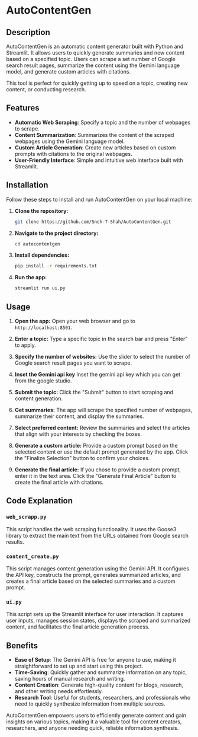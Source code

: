 # AutoContentGen

## Description
AutoContentGen is an automatic content generator built with Python and Streamlit. It allows users to quickly generate summaries and new content based on a specified topic. Users can scrape a set number of Google search result pages, summarize the content using the Gemini language model, and generate custom articles with citations.

This tool is perfect for quickly getting up to speed on a topic, creating new content, or conducting research.

## Features
- **Automatic Web Scraping**: Specify a topic and the number of webpages to scrape.
- **Content Summarization**: Summarizes the content of the scraped webpages using the Gemini language model.
- **Custom Article Generation**: Create new articles based on custom prompts with citations to the original webpages.
- **User-Friendly Interface**: Simple and intuitive web interface built with Streamlit.

## Installation
Follow these steps to install and run AutoContentGen on your local machine:

1. **Clone the repository:**
   ```bash
   git clone https://github.com/Sneh-T-Shah/AutoContentGen.git
   ```

2. **Navigate to the project directory:**
   ```bash
   cd autocontentgen
   ```

3. **Install dependencies:**
   ```bash
   pip install -r requirements.txt
   ```

4. **Run the app:**
   ```bash
   streamlit run ui.py
   ```

## Usage
1. **Open the app:**
   Open your web browser and go to `http://localhost:8501`.

2. **Enter a topic:**
   Type a specific topic in the search bar and press "Enter" to apply.

3. **Specify the number of websites:**
   Use the slider to select the number of Google search result pages you want to scrape.
   
4. **Inset the Gemini api key**
   Inset the gemini api key which you can get from the google studio.

5. **Submit the topic:**
   Click the "Submit" button to start scraping and content generation.

6. **Get summaries:**
   The app will scrape the specified number of webpages, summarize their content, and display the summaries.

7. **Select preferred content:**
   Review the summaries and select the articles that align with your interests by checking the boxes.

8. **Generate a custom article:**
   Provide a custom prompt based on the selected content or use the default prompt generated by the app. Click the "Finalize Selection" button to confirm your choices.

9. **Generate the final article:**
   If you chose to provide a custom prompt, enter it in the text area. Click the "Generate Final Article" button to create the final article with citations.

## Code Explanation

### `web_scrapp.py`
This script handles the web scraping functionality. It uses the Goose3 library to extract the main text from the URLs obtained from Google search results.

### `content_create.py`
This script manages content generation using the Gemini API. It configures the API key, constructs the prompt, generates summarized articles, and creates a final article based on the selected summaries and a custom prompt.

### `ui.py`
This script sets up the Streamlit interface for user interaction. It captures user inputs, manages session states, displays the scraped and summarized content, and facilitates the final article generation process.

## Benefits
- **Ease of Setup**: The Gemini API is free for anyone to use, making it straightforward to set up and start using this project.
- **Time-Saving**: Quickly gather and summarize information on any topic, saving hours of manual research and writing.
- **Content Creation**: Generate high-quality content for blogs, research, and other writing needs effortlessly.
- **Research Tool**: Useful for students, researchers, and professionals who need to quickly synthesize information from multiple sources.

AutoContentGen empowers users to efficiently generate content and gain insights on various topics, making it a valuable tool for content creators, researchers, and anyone needing quick, reliable information synthesis.
